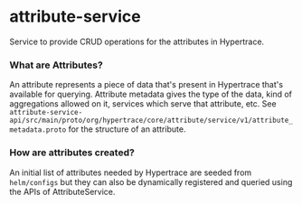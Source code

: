 # attribute-service

Service to provide CRUD operations for the attributes in Hypertrace.

### What are Attributes?
An attribute represents a piece of data that's present in Hypertrace
that's available for querying. Attribute metadata gives the type of the
data, kind of aggregations allowed on it, services which serve that attribute, etc.
See `attribute-service-api/src/main/proto/org/hypertrace/core/attribute/service/v1/attribute_metadata.proto`
for the structure of an attribute.

### How are attributes created?
An initial list of attributes needed by Hypertrace are seeded from `helm/configs` but they
can also be dynamically registered and queried using the APIs of AttributeService.
